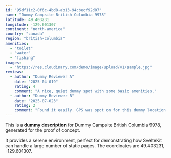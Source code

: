 ```yaml
---
id: "95df11c2-0f6c-4bd8-ab13-94cbecf92d07"
name: "Dummy Campsite British Columbia 9978"
latitude: 49.403231
longitude: -129.601307
continent: "north-america"
country: "canada"
region: "british-columbia"
amenities:
  - "toilet"
  - "water"
  - "fishing"
images:
  - "https://res.cloudinary.com/demo/image/upload/v1/sample.jpg"
reviews:
  - author: "Dummy Reviewer A"
    date: "2025-04-019"
    rating: 4
    comment: "A nice, quiet dummy spot with some basic amenities."
  - author: "Dummy Reviewer B"
    date: "2025-07-023"
    rating: 2
    comment: "Found it easily. GPS was spot on for this dummy location."
---
```


This is a **dummy description** for Dummy Campsite British Columbia 9978, generated for the proof of concept.

It provides a serene environment, perfect for demonstrating how SvelteKit can handle a large number of static pages. The coordinates are 49.403231, -129.601307.
